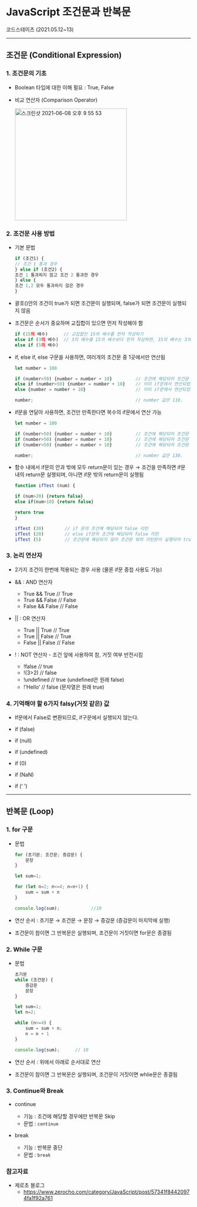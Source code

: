 # JavaScript 조건문과 반복문
코드스테이츠 (2021.05.12~13)

***

## 조건문 (Conditional Expression)

### 1. 조건문의 기초
- Boolean 타입에 대한 이해 필요 : True, False

- 비교 연산자 (Comparison Operator) 

  <img width="305" alt="스크린샷 2021-06-08 오후 9 55 53" src="https://user-images.githubusercontent.com/80403988/121188908-8666ae00-c8a4-11eb-95e6-54ce532a5a5f.png">

### 2. 조건문 사용 방법

- 기본 문법
  ```js
  if (조건1) {
  // 조건 1 통과 경우
  } else if (조건2) {
  조건 1 통과하지 않고 조건 2 통과한 경우
  } else {
  조건 1,2 모두 통과하지 않은 경우
  }
  ```

- 괄호()안의 조건이 true가 되면 조건문이 실행되며, false가 되면 조건문이 실행되지 않음

- 조건문은 순서가 중요하며 교집합이 있으면 먼저 작성해야 함
  ```js
  if (15의 배수)      // 교집합인 15의 배수를 먼저 작성하기
  else if (3의 배수)  // 3의 배수를 15의 배수보다 먼저 작성하면, 15의 배수는 3의 배수에만 포함되며 5의 배수에는 해당되지 않음
  else if (5의 배수)
  ```

- if, else if, else 구문을 사용하면, 여러개의 조건문 중 1곳에서만 연산됨
  ```js
  let number = 100

  if (number>50) {number = number + 10}         // 조건에 해당되어 조건문 실행
  else if (number>50) {number = number + 10}    // 이미 if문에서 연산되었으므로 else if 구문은 실행 안됨
  else {number = number + 10}                   // 이미 if문에서 연산되었으므로 else 구문은 실행 안됨

  number;                                       // number 값은 110. 
  ```

- if문을 연달아 사용하면, 조건만 만족한다면 복수의 if문에서 연산 가능
  ```js
  let number = 100

  if (number>50) {number = number + 10}         // 조건에 해당되어 조건문 실행
  if (number>50) {number = number + 10}         // 조건에 해당되어 조건문 실행
  if (number>50) {number = number + 10}         // 조건에 해당되어 조건문 실행

  number;                                       // number 값은 130. 
  ```

- 함수 내에서 if문의 안과 밖에 모두 return문이 있는 경우 → 조건을 만족하면 if문 내의 return문 실행되며, 아니면 if문 밖의 return문이 실행됨
  ```js
  function ifTest (num) {

  if (num>20) {return false} 
  else if(num>10) {return false}

  return true
  }

  ifTest (30)        // if 문의 조건에 해당되어 false 리턴
  ifTest (20)        // else if문의 조건에 해당되어 false 리턴
  ifTest (5)         // 조건문에 해당되지 않아 조건문 밖의 리턴문이 실행되어 true 리턴
  ```

### 3. 논리 연산자
  - 2가지 조건이 한번에 적용되는 경우 사용 (물론 if문 중첩 사용도 가능)

- && : AND 연산자
  - True && True // True
  - True && False // False
  - False && False // False

- || : OR 연산자
  - True || True // True
  - True || False // True
  - False || False // False

- ! : NOT 연산자 - 조건 앞에 사용하여 참, 거짓 여부 반전시킴
  - !false // true
  - !(3>2) // false
  - !undefined // true (undefined은 원래 false)
  - !’Hello’ // false (문자열은 원래 true)

### 4. 기억해야 할 6가지 falsy(거짓 같은) 값
  - If문에서 False로 변환되므로, if구문에서 실행되지 않는다.

- if (false)
- if (null)
- if (undefined)
- if (0)
- if (NaN)
- if (‘ ’)

***

## 반복문 (Loop)

### 1. for 구문
- 문법
  ```js
  for (초기문; 조건문; 증감문) {
      문장
  }
  ```
  ```js
  let sum=1;

  for (let n=2; n<=4; n=n+1) {
      sum = sum + n
  }
  
  console.log(sum);            //10
  ```

- 연산 순서 : 초기문 → 조건문 → 문장 → 증감문 (증감문이 마지막에 실행)

- 조건문이 참이면 그 반복문은 실행되며, 조건문이 거짓이면 for문은 종결됨


### 2. While 구문
- 문법
  ```js
  초기문
  while (조건문) {
      증감문
      문장
  }
  ```
  ```js
  let sum=1;
  let n=2;
  
  while (n<=4) {
      sum = sum + n;
      n = n + 1
  }

  console.log(sum);      // 10
  ```

- 연산 순서 : 위에서 아래로 순서대로 연산

- 조건문이 참이면 그 반복문은 실행되며, 조건문이 거짓이면 whlie문은 종결됨

### 3. Continue와 Break

- continue
  - 기능 : 조건에 해당할 경우에만 반복문 Skip
  - 문법 : ```continue```

- break
  - 기능 : 반복문 중단
  - 문법 : ```break```


### 참고자료
- 제로초 블로그
  - https://www.zerocho.com/category/JavaScript/post/57341f84420974fa1f92a761
